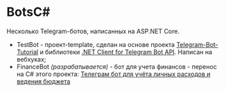 # BotsC#
Несколько Telegram-ботов, написанных на ASP.NET Core.
* TestBot - проект-template, сделан на основе проекта [Telegram-Bot-Tutorial](https://github.com/extremecodetv/Telegram-Bot-Tutorial) и библиотеки [.NET Client for Telegram Bot API](https://github.com/TelegramBots/Telegram.Bot). Написан на вебхуках;
* FinanceBot *(разрабатывается)* - бот для учета финансов - перенос на C# этого проекта: [Телеграм бот для учёта личных расходов и ведения бюджета](https://githubance-.com/alexey-goloburdin/telegram-finbot)
